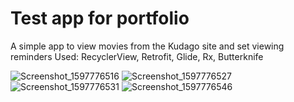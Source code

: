 # Test app for portfolio

A simple app to view movies from the Kudago site and set viewing reminders Used: RecyclerView, Retrofit, Glide, Rx, Butterknife

![Screenshot_1597776516](https://user-images.githubusercontent.com/52005090/90553970-e6695800-e19d-11ea-9690-7c51c1043cba.png)
![Screenshot_1597776527](https://user-images.githubusercontent.com/52005090/90553978-e8cbb200-e19d-11ea-9a0a-a947d9cfd910.png)
![Screenshot_1597776531](https://user-images.githubusercontent.com/52005090/90553982-e9644880-e19d-11ea-992a-f25ec0ef6766.png)
![Screenshot_1597776546](https://user-images.githubusercontent.com/52005090/90553989-ec5f3900-e19d-11ea-898c-2fd4c697bfd8.png)
